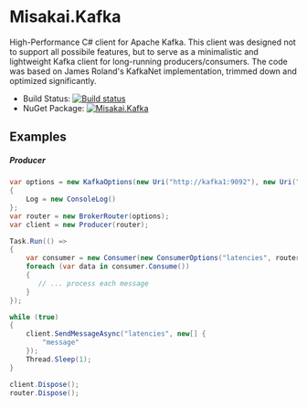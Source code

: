 Misakai.Kafka
=============

High-Performance C# client for Apache Kafka. This client was designed not to support all possibile features, but to serve as a minimalistic and lightweight Kafka client for long-running producers/consumers. The code was based on James Roland's KafkaNet implementation, trimmed down and optimized significantly.

* Build Status: [![Build status](https://ci.appveyor.com/api/projects/status/5yra8edemc5kji46?svg=true)](https://ci.appveyor.com/project/Kelindar/misakai-kafka)
* NuGet Package: [![Misakai.Kafka](https://img.shields.io/nuget/dt/Misakai.Kafka.svg)](https://www.nuget.org/packages/Misakai.Kafka/)

Examples
-----------
##### Producer
```csharp
var options = new KafkaOptions(new Uri("http://kafka1:9092"), new Uri("http://kafka2:9092"))
{
    Log = new ConsoleLog()
};
var router = new BrokerRouter(options);
var client = new Producer(router);

Task.Run(() =>
{
    var consumer = new Consumer(new ConsumerOptions("latencies", router));
    foreach (var data in consumer.Consume())
    {
       // ... process each message
    }
});

while (true)
{
    client.SendMessageAsync("latencies", new[] {
        "message"
    });
    Thread.Sleep(1);
}

client.Dispose();
router.Dispose();
```
